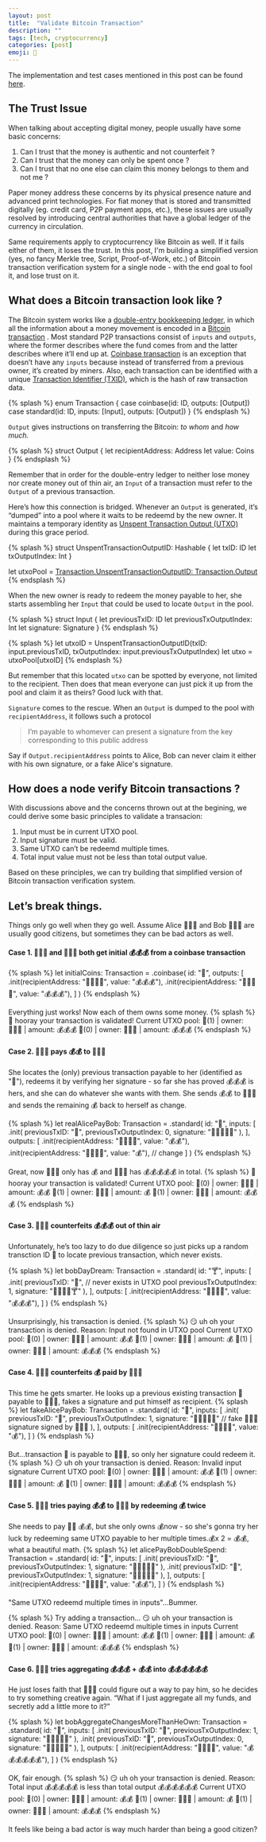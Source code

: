 ```yaml
---
layout: post
title:  "Validate Bitcoin Transaction"
description: ""
tags: [tech, cryptocurrency]
categories: [post]
emoji: 🤑
---
```


The implementation and test cases mentioned in this post can be found [here](https://gist.github.com/yvetterowe/de42b30a7ef5cdc6e5c5a0312302c3f3).

## The Trust Issue

When talking about accepting digital money, people usually have some basic concerns:

1. Can I trust that the money is authentic and not counterfeit ?
2. Can I trust that the money can only be spent once ?
3. Can I trust that no one else can claim this money belongs to them and not me ?

Paper money address these concerns by its physical presence nature and advanced print technologies. For fiat money that is stored and transmitted digitally (eg. credit card, P2P payment apps, etc.), these issues are usually resolved by introducing central authorities that have a global ledger of the currency in circulation. 

Same requirements apply to cryptocurrency like Bitcoin as well. If it fails either of them, it loses the trust. In this post, I'm building a simplified version (yes, no fancy Merkle tree, Script, Proof-of-Work, etc.) of Bitcoin transaction verification system for a single node - with the end goal to fool it, and lose trust on it.

## What does a Bitcoin transaction look like ? 

The Bitcoin system works like a [double-entry bookkeeping ledger](https://en.wikipedia.org/wiki/Double-entry_bookkeeping), in which all the information about a money movement is encoded in a [Bitcoin transaction](https://en.bitcoin.it/wiki/Transaction) . Most standard P2P transactions consist of `inputs` and `outputs`, where the former describes where the fund comes from and the latter describes where it’ll end up at. [Coinbase transaction](https://bitcoin.org/en/glossary/coinbase-transaction) is an exception that doesn’t have any `inputs` because instead of transferred from a previous owner, it’s created by miners. Also, each transaction can be identified with a unique [Transaction Identifier (TXID)](https://bitcoin.org/en/glossary/txid), which is the hash of raw transaction data.

{% splash %}
enum Transaction {
    case coinbase(id: ID, outputs: [Output])
    case standard(id: ID, inputs: [Input], outputs: [Output])
}
{% endsplash %}

`Output` gives instructions on transferring the Bitcoin: *to whom* and *how much.*

{% splash %}
struct Output {
    let recipientAddress: Address
    let value: Coins
}
{% endsplash %}

Remember that in order for the double-entry ledger to neither lose money nor create money out of thin air, an `Input` of a transaction must refer to the  `Output` of a previous transaction.

Here’s how this connection is bridged. Whenever an `Output` is generated, it’s “dumped” into a pool where it waits to be redeemd by the new owner. It maintains a temporary identity as [Unspent Transaction Output (UTXO)](https://bitcoin.org/en/glossary/unspent-transaction-output) during this grace period. 

{% splash %}
struct UnspentTransactionOutputID: Hashable {
    let txID: ID
    let txOutputIndex: Int
}

let utxoPool = [Transaction.UnspentTransactionOutputID: Transaction.Output]()
{% endsplash %}

When the new owner is ready to redeem the money payable to her, she starts assembling her `Input` that could be used to locate  `Output` in the pool.

{% splash %}
struct Input {
    let previousTxID: ID
    let previousTxOutputIndex: Int
    let signature: Signature
}
{% endsplash %}

{% splash %}
let utxoID = UnspentTransactionOutputID(txID: input.previousTxID, txOutputIndex: input.previousTxOutputIndex)
let utxo = utxoPool[utxoID]
{% endsplash %}

But remember that this located `utxo` can be spotted by everyone, not limited to the recipient. Then does that mean everyone can just pick it up from the pool and claim it as theirs? Good luck with that.  

`Signature` comes to the rescue. When an `Output` is dumped to the pool with `recipientAddress`, it follows such a protocol

> I’m payable to whomever can present a signature from the key corresponding to this public address

Say if `Output.recipientAddress` points to Alice, Bob can never claim it either with his own signature, or a fake Alice's signature.


## How does a node verify Bitcoin transactions ? 

With discussions above and the concerns thrown out at the begining, we could derive some basic principles to validate a transacion:

1. Input must be in current UTXO pool.
2. Input signature must be valid.
3. Same UTXO can’t be redeemd multiple times.
4. Total input value must not be less than total output value.

Based on these principles, we can try building that simplified version of Bitcoin transaction verification system. 

## Let’s break things.

Things only go well when they go well. Assume Alice 👩🏻‍🌾 and Bob 🦹🏻‍♂️ are usually good citizens, but sometimes they can be bad actors as well.

#### **Case 1.** 👩🏻‍🌾 and 🦹🏻‍♂️ both get initial 💰💰💰 from a coinbase transaction

{% splash %}
let initialCoins: Transaction = .coinbase(
    id: "🔮",
    outputs: [
        .init(recipientAddress: "👩🏻‍🌾📮", value: "💰💰💰"),
        .init(recipientAddress: "🦹🏻‍♂️📮", value: "💰💰💰"),
    ]
)
{% endsplash %}

Everything just works! Now each of them owns some money.
{% splash %}
🤠 hooray your transaction is validated!
Current UTXO pool:
🔮(1) | owner: 🦹🏻‍♂️ | amount: 💰💰💰 
🔮(0) | owner: 👩🏻‍🌾 | amount: 💰💰💰 
{% endsplash %}

#### **Case 2.** 👩🏻‍🌾 pays 💰💰 to 🦹🏻‍♂️ 
She locates the (only) previous transaction payable to her (identified as "🔮"), redeems it by verifying her signature - so far she has proved 💰💰💰 is hers, and she can do whatever she wants with them. She sends 💰💰 to 🦹🏻‍♂️ and sends the remaining 💰 back to herself as change. 

{% splash %}
let realAlicePayBob: Transaction = .standard(
    id: "🍹",
    inputs: [
        .init(
            previousTxID: "🔮",
            previousTxOutputIndex: 0,
            signature: "👩🏻‍🌾🔐🍹"
        ),
    ],
    outputs: [
        .init(recipientAddress: "🦹🏻‍♂️📮", value: "💰💰"),
        .init(recipientAddress: "👩🏻‍🌾📮", value: "💰"), // change
    ]
)
{% endsplash %}

Great, now 👩🏻‍🌾 only has 💰 and 🦹🏻‍♂️ has 💰💰💰💰💰 in total. 
{% splash %}
🤠 hooray your transaction is validated!
Current UTXO pool:
🍹(0) | owner: 🦹🏻‍♂️ | amount: 💰💰 
🍹(1) | owner: 👩🏻‍🌾 | amount: 💰 
🔮(1) | owner: 🦹🏻‍♂️ | amount: 💰💰💰
{% endsplash %}

#### **Case 3.** 🦹🏻‍♂️ counterfeits 💰💰💰 out of thin air
Unfortunately, he’s too lazy to do due diligence so just picks up a random transction ID  🥃 to locate previous transaction, which never exists.

{% splash %}
let bobDayDream: Transaction = .standard(
    id: "🍸",
    inputs: [
        .init(
            previousTxID: "🥃", // never exists in UTXO pool
            previousTxOutputIndex: 1,
            signature: "🦹🏻‍♂️🔐🍸"
        ),
    ],
    outputs: [
        .init(recipientAddress: "🦹🏻‍♂️📮", value: "💰💰💰"),
    ]
)
{% endsplash %}

Unsurprisingly, his transaction is denied.
{% splash %}
😏 uh oh your transaction is denied. 
Reason: Input not found in UTXO pool
Current UTXO pool:
🍹(0) | owner: 🦹🏻‍♂️ | amount: 💰💰 
🍹(1) | owner: 👩🏻‍🌾 | amount: 💰 
🔮(1) | owner: 🦹🏻‍♂️ | amount: 💰💰💰
{% endsplash %}
    
#### **Case 4.** 🦹🏻‍♂️ counterfeits 💰 paid by 👩🏻‍🌾
This time he gets smarter. He looks up a previous existing transaction 🍹 payable to 👩🏻‍🌾, fakes a signature and put himself as recipient. 
{% splash %}
let fakeAlicePayBob: Transaction = .standard(
    id: "🍺",
    inputs: [
        .init(
            previousTxID: "🍹",
            previousTxOutputIndex: 1,
            signature: "👷🏻‍♀️🔐🍺" // fake 👩🏻‍🌾 signature signed by 🦹🏻‍♂️
        ),
    ],
    outputs: [
        .init(recipientAddress: "🦹🏻‍♂️📮", value: "💰"),
    ]
)
{% endsplash %}

But…transaction 🍹 is payable to 👩🏻‍🌾, so only her signature could redeem it.
{% splash %}
😏 uh oh your transaction is denied. 
Reason: Invalid input signature
Current UTXO pool:
🍹(0) | owner: 🦹🏻‍♂️ | amount: 💰💰 
🍹(1) | owner: 👩🏻‍🌾 | amount: 💰 
🔮(1) | owner: 🦹🏻‍♂️ | amount: 💰💰💰
{% endsplash %}

#### **Case 5.** 👩🏻‍🌾 tries paying 💰💰 to 🦹🏻‍♂️ by redeeming 💰 twice 
She needs to pay 🦹🏻 💰💰, but she only owns 💰now - so she's gonna try her luck by redeeming same UTXO payable to her multiple times.💰x 2 = 💰💰,  what a beautiful math.
{% splash %}
let alicePayBobDoubleSpend: Transaction = .standard(
    id: "🥂",
    inputs: [
        .init(
            previousTxID: "🍹",
            previousTxOutputIndex: 1,
            signature: "👩🏻‍🌾🔐🥂"
        ),
        .init(
            previousTxID: "🍹",
            previousTxOutputIndex: 1,
            signature: "👩🏻‍🌾🔐🥂"
        ),
    ],
    outputs: [
        .init(recipientAddress: "🦹🏻‍♂️📮", value: "💰💰"),
    ]
)
{% endsplash %}

"Same UTXO redeemd multiple times in inputs"...Bummer.

{% splash %}
Try adding a transaction...
😏 uh oh your transaction is denied. 
Reason: Same UTXO redeemd multiple times in inputs
Current UTXO pool:
🍹(0) | owner: 🦹🏻‍♂️ | amount: 💰💰 
🍹(1) | owner: 👩🏻‍🌾 | amount: 💰 
🔮(1) | owner: 🦹🏻‍♂️ | amount: 💰💰💰
{% endsplash %}

#### **Case 6.** 🦹🏻‍♂️ tries aggregating 💰💰💰 + 💰💰 into 💰💰💰💰💰💰
He just loses faith that 👩🏻‍🌾 could figure out a way to pay him, so he decides to try something creative again. “What if I just aggregate all my funds, and secretly add a little more to it?” 

{% splash %}
let bobAggregateChangesMoreThanHeOwn: Transaction = .standard(
    id: "🍻",
    inputs: [
        .init(
            previousTxID: "🔮",
            previousTxOutputIndex: 1,
            signature: "🦹🏻‍♂️🔐🍻"
        ),
        .init(
            previousTxID: "🍹",
            previousTxOutputIndex: 0,
            signature: "🦹🏻‍♂️🔐🍻"
        ),
    ],
    outputs: [
        .init(recipientAddress: "🦹🏻‍♂️📮", value: "💰💰💰💰💰💰"),
    ]
)
{% endsplash %}

OK, fair enough. 
{% splash %}
😏 uh oh your transaction is denied. 
Reason: Total input 💰💰💰💰💰 is less than total output 💰💰💰💰💰💰
Current UTXO pool:
🍹(0) | owner: 🦹🏻‍♂️ | amount: 💰💰 
🍹(1) | owner: 👩🏻‍🌾 | amount: 💰 
🔮(1) | owner: 🦹🏻‍♂️ | amount: 💰💰💰 
{% endsplash %}

It feels like being a bad actor is way much harder than being a good citizen? 
